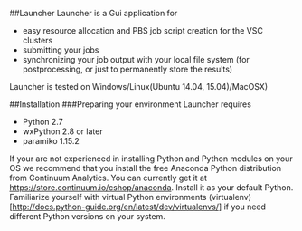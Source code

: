 ##Launcher
Launcher is a Gui application for
 - easy resource allocation and PBS job script creation for the VSC clusters
 - submitting your jobs
 - synchronizing your job output with your local file system (for postprocessing, or just to permanently store the results) 

Launcher is tested on Windows/Linux(Ubuntu 14.04, 15.04)/MacOSX)

##Installation
###Preparing your environment
Launcher requires
 - Python 2.7 
 - wxPython 2.8 or later
 - paramiko 1.15.2

If your are not experienced in installing Python and Python modules on your OS we recommend that you install the free Anaconda Python distribution from Continuum Analytics. You can currently get it at https://store.continuum.io/cshop/anaconda. Install it as your default Python. Familiarize yourself with virtual Python environments (virtualenv)[http://docs.python-guide.org/en/latest/dev/virtualenvs/] if you need different Python versions on your system.
